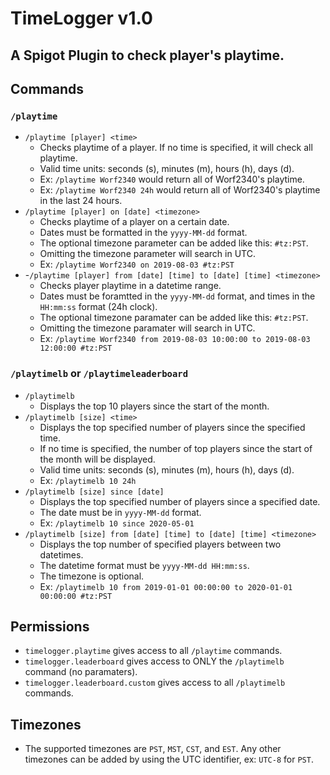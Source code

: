 # TimeLogger v1.0
## A Spigot Plugin to check player's playtime. 

## Commands
### `/playtime`
* `/playtime [player] <time>`
  - Checks playtime of a player. If no time is specified, it will check all playtime.
  - Valid time units: seconds (s), minutes (m), hours (h), days (d).
  - Ex: `/playtime Worf2340` would return all of Worf2340's playtime.
  - Ex: `/playtime Worf2340 24h` would return all of Worf2340's playtime in the last 24 hours. 
* `/playtime [player] on [date] <timezone>`
  - Checks playtime of a player on a certain date.
  - Dates must be formatted in the `yyyy-MM-dd` format.
  - The optional timezone parameter can be added like this: `#tz:PST`.
  - Omitting the timezone parameter will search in UTC.
  - Ex: `/playtime Worf2340 on 2019-08-03 #tz:PST`
* -`/playtime [player] from [date] [time] to [date] [time] <timezone>`
  - Checks player playtime in a datetime range. 
  - Dates must be foramtted in the `yyyy-MM-dd` format, and times in the `HH:mm:ss` format (24h clock). 
  - The optional timezone paramater can be added like this: `#tz:PST`.
  - Omitting the timezone paramater will search in UTC.
  - Ex: `/playtime Worf2340 from 2019-08-03 10:00:00 to 2019-08-03 12:00:00 #tz:PST`
### `/playtimelb` or `/playtimeleaderboard`
* `/playtimelb`
  - Displays the top 10 players since the start of the month. 
* `/playtimelb [size] <time>`
  - Displays the top specified number of players since the specified time.
  - If no time is specified, the number of top players since the start of the month will be displayed. 
  - Valid time units: seconds (s), minutes (m), hours (h), days (d).
  - Ex: `/playtimelb 10 24h`
* `/playtimelb [size] since [date]`
  - Displays the top specified number of players since a specified date. 
  - The date must be in `yyyy-MM-dd` format.
  - Ex: `/playtimelb 10 since 2020-05-01`
* `/playtimelb [size] from [date] [time] to [date] [time] <timezone>`
  - Displays the top number of specified players between two datetimes. 
  - The datetime format must be `yyyy-MM-dd HH:mm:ss`.
  - The timezone is optional. 
  - Ex: `/playtimelb 10 from 2019-01-01 00:00:00 to 2020-01-01 00:00:00 #tz:PST`
## Permissions
* `timelogger.playtime` gives access to all `/playtime` commands.
* `timelogger.leaderboard` gives access to ONLY the `/playtimelb` command (no paramaters).
* `timelogger.leaderboard.custom` gives access to all `/playtimelb` commands. 

## Timezones 
* The supported timezones are `PST`, `MST`, `CST`, and `EST`. Any other timezones can be added by using the UTC identifier, ex: `UTC-8` for `PST`.
 

